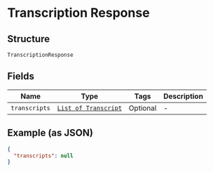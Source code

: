 
# Transcription Response

## Structure

`TranscriptionResponse`

## Fields

| Name | Type | Tags | Description |
|  --- | --- | --- | --- |
| `transcripts` | [`List of Transcript`](/doc/Voice/models/transcript.md) | Optional | - |

## Example (as JSON)

```json
{
  "transcripts": null
}
```

